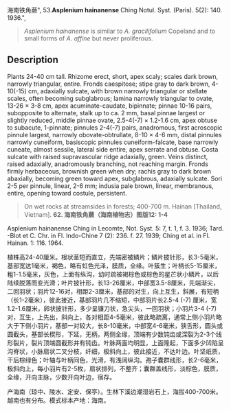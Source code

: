 海南铁角蕨",
53.**Asplenium hainanense** Ching Notul. Syst. (Paris). 5(2): 140. 1936.",

> *Asplenium hainanense* is similar to *A. gracilifolium* Copeland and to small forms of *A. affine* but never proliferous.

## Description
Plants 24-40 cm tall. Rhizome erect, short, apex scaly; scales dark brown, narrowly triangular, entire. Fronds caespitose; stipe gray to dark brown, 4-10(-15) cm, adaxially sulcate, with brown narrowly triangular or stellate scales, often becoming subglabrous; lamina narrowly triangular to ovate, 13-26 × 3-8 cm, apex acuminate-caudate, bipinnate; pinnae 10-16 pairs, subopposite to alternate, stalk up to ca. 2 mm, basal pinnae largest or slightly reduced, middle pinnae ovate, 2.5-4(-7) × 1.2-1.6 cm, apex obtuse to subacute, 1-pinnate; pinnules 2-4(-7) pairs, anadromous, first acroscopic pinnule largest, narrowly obovate-obtrullate, 8-10 × 4-6 mm, distal pinnules narrowly cuneiform, basiscopic pinnules cuneiform-falcate, base narrowly cuneate, almost sessile, lateral side entire, apex serrate and obtuse. Costa sulcate with raised supravascular ridge adaxially, green. Veins distinct, raised adaxially, anadromously branching, not reaching margin. Fronds firmly herbaceous, brownish green when dry; rachis gray to dark brown abaxially, becoming green toward apex, subglabrous, adaxially sulcate. Sori 2-5 per pinnule, linear, 2-6 mm; indusia pale brown, linear, membranous, entire, opening toward costule, persistent.

> On wet rocks at streamsides in forests; 400-700 m. Hainan [Thailand, Vietnam].
**62. 海南铁角蕨（海南植物志）图版12: 1-4**

Asplenium hainanense Ching in Lecomte, Not. Syst. 5: 7, t. 1, f. 3. 1936; Tard. -Blot et C. Chr. in Fl. Indo-Chine 7 (2): 236. f. 27. 1939; Ching et al. in Fl. Hainan. 1: 116. 1964.

植株高24-40厘米。根状茎短而直立，先端密被鳞片；鳞片披针形，长3-5毫米，基部宽达1毫米，褐色，略有虹色光泽，膜质，全缘。叶簇生；叶柄长5-15厘米，粗1-1.5毫米，灰色，上面有纵沟，幼时疏被褐棕色或棕色的星芒状小鳞片，以后陆续脱落而变光滑；叶片披针形，长13-26厘米，中部宽3.5-8厘米，先端渐尖，二回羽状；羽片12-16对，相距2-3厘米，基部的对生，向上互生，斜展，有短柄（长1-2毫米），彼此接近，基部羽片几不缩短，中部羽片长2.5-4 (-7) 厘米，宽1.2-1.6厘米，卵状披针形，多少呈镰刀状，急尖头，一回羽状；小羽片3-4 (-7) 对，互生，上先出，斜向上，各对相距4-5毫米，彼此略疏离，通常上侧小羽片略大于下侧小羽片，基部一对较大，长8-10毫米，中部宽4-6毫米，狭舌形，圆头或圆截头，基部长楔形，下延，无柄，两侧全缘，顶端有少数钝齿或深裂为2-3个线形裂片，裂片顶端圆截形并有钝齿。叶脉两面均明显，上面隆起，下面多少凹陷呈沟脊状，小脉扇状二叉分枝，纤细，极斜向上，彼此接近，不达叶边。叶坚纸质，干后棕绿色；叶轴与叶柄同色，光滑，有浅阔纵沟。孢子囊群线形，长2-6毫米，极斜向上，每小羽片有2-5枚，扇状排列，不整齐；囊群盖线形，淡棕色，膜质，全缘，开向主脉，少数开向叶边，宿存。

产海南（琼中、陵水、定安、保亭）。生林下溪边潮湿岩石上，海拔400-700米。越南也有分布。模式标本产地：海南。
